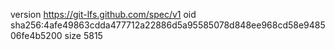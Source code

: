 version https://git-lfs.github.com/spec/v1
oid sha256:4afe49863cdda477712a22886d5a95585078d848ee968cd58e948506fe4b5200
size 5815
